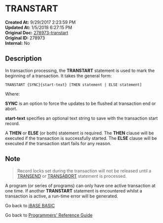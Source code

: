 # TRANSTART

**Created At:** 9/29/2017 2:23:59 PM  
**Updated At:** 1/5/2018 6:27:15 PM  
**Original Doc:** [278973-transtart](https://docs.jbase.com/36868-jbase-basic/278973-transtart)  
**Original ID:** 278973  
**Internal:** No  

## Description

In transaction processing, the **TRANSTART** statement is used to mark the beginning of a transaction. It takes the general form:

```
TRANSTART {SYNC}{start-text} [THEN statement | ELSE statement]
```

Where:

**SYNC** is an option to force the updates to be flushed at transaction end or abort.

**start-text** specifies an optional text string to save with the transaction start record.

A **THEN** or **ELSE** (or both) statement is required. The **THEN** clause will be executed if the transaction is successfully started. The **ELSE** clause will be executed if the transaction start fails for any reason.

## Note

> Record locks set during the transaction will not be released until a [TRANSEND](./../transend) or [TRANSABORT](./../transabort) statement is processed.

A program (or series of programs) can only have one active transaction at one time. If another **TRANSTART** statement is encountered whilst a transaction is active, a run-time error will be generated.

Go back to [jBASE BASIC](./../README.md)

Go back to [Programmers' Reference Guide](./../../reference-guides/jbc/README.md)
